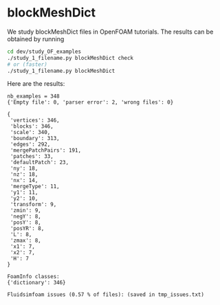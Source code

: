 # blockMeshDict

We study blockMeshDict files in OpenFOAM tutorials. The results can be obtained
by running

```sh
cd dev/study_OF_examples
./study_1_filename.py blockMeshDict check
# or (faster)
./study_1_filename.py blockMeshDict

```

Here are the results:

```
nb_examples = 348
{'Empty file': 0, 'parser error': 2, 'wrong files': 0}

{
 'vertices': 346,
 'blocks': 346,
 'scale': 340,
 'boundary': 313,
 'edges': 292,
 'mergePatchPairs': 191,
 'patches': 33,
 'defaultPatch': 23,
 'ny': 18,
 'nz': 18,
 'nx': 14,
 'mergeType': 11,
 'y1': 11,
 'y2': 10,
 'transform': 9,
 'zmin': 9,
 'negY': 8,
 'posY': 8,
 'posYR': 8,
 'L': 8,
 'zmax': 8,
 'x1': 7,
 'x2': 7,
 'H': 7
}

FoamInfo classes:
{'dictionary': 346}

Fluidsimfoam issues (0.57 % of files): (saved in tmp_issues.txt)

```
